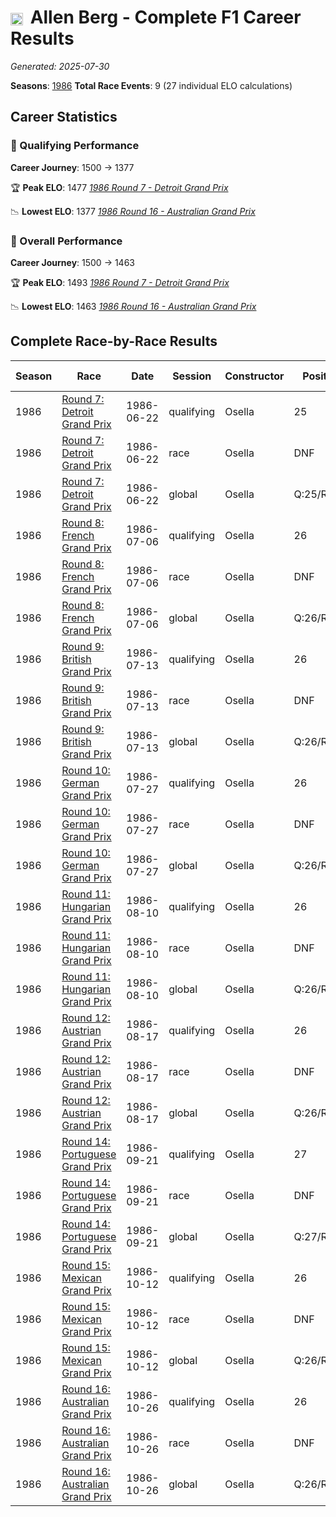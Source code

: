 # <img src="https://upload.wikimedia.org/wikipedia/commons/c/cf/Flag_of_Canada.svg" alt="Canada" width="20" height="auto" style="vertical-align: middle; margin-right: 5px;" onerror="this.outerHTML='🇨🇦'; this.style.marginRight='5px';"/> Allen Berg - Complete F1 Career Results

*Generated: 2025-07-30*

**Seasons**: [1986](../seasons/1986-season-report.md)
**Total Race Events**: 9 (27 individual ELO calculations)

## Career Statistics

### 🏁 Qualifying Performance
**Career Journey**: 1500 → 1377

🏆 **Peak ELO**: 1477
   *[1986 Round 7 - Detroit Grand Prix](../seasons/1986-season-report.md#round-7-detroit-grand-prix)*

📉 **Lowest ELO**: 1377
   *[1986 Round 16 - Australian Grand Prix](../seasons/1986-season-report.md#round-16-australian-grand-prix)*

### 🌟 Overall Performance
**Career Journey**: 1500 → 1463

🏆 **Peak ELO**: 1493
   *[1986 Round 7 - Detroit Grand Prix](../seasons/1986-season-report.md#round-7-detroit-grand-prix)*

📉 **Lowest ELO**: 1463
   *[1986 Round 16 - Australian Grand Prix](../seasons/1986-season-report.md#round-16-australian-grand-prix)*


## Complete Race-by-Race Results

| Season | Race | Date | Session | Constructor | Position | Starting ELO | ELO Change | Final ELO | Teammate |
|--------|------|------|---------|-------------|----------|--------------|------------|-----------|----------|
| 1986 | [Round 7: Detroit Grand Prix](../seasons/1986-season-report.md#round-7-detroit-grand-prix) | 1986-06-22 | qualifying | Osella | 25 | 1500 | -23 | 1477 | <img src="https://upload.wikimedia.org/wikipedia/commons/0/03/Flag_of_Italy.svg" alt="Italy" width="20" height="auto" style="vertical-align: middle; margin-right: 5px;" onerror="this.outerHTML='🇮🇹'; this.style.marginRight='5px';"/> Piercarlo Ghinzani |
| 1986 | [Round 7: Detroit Grand Prix](../seasons/1986-season-report.md#round-7-detroit-grand-prix) | 1986-06-22 | race | Osella | DNF | 1500 | N/A | 1500 | <img src="https://upload.wikimedia.org/wikipedia/commons/0/03/Flag_of_Italy.svg" alt="Italy" width="20" height="auto" style="vertical-align: middle; margin-right: 5px;" onerror="this.outerHTML='🇮🇹'; this.style.marginRight='5px';"/> Piercarlo Ghinzani |
| 1986 | [Round 7: Detroit Grand Prix](../seasons/1986-season-report.md#round-7-detroit-grand-prix) | 1986-06-22 | global | Osella | Q:25/R:DNF | 1500 | -7 | 1493 | <img src="https://upload.wikimedia.org/wikipedia/commons/0/03/Flag_of_Italy.svg" alt="Italy" width="20" height="auto" style="vertical-align: middle; margin-right: 5px;" onerror="this.outerHTML='🇮🇹'; this.style.marginRight='5px';"/> Piercarlo Ghinzani |
| 1986 | [Round 8: French Grand Prix](../seasons/1986-season-report.md#round-8-french-grand-prix) | 1986-07-06 | qualifying | Osella | 26 | 1477 | -20 | 1457 | <img src="https://upload.wikimedia.org/wikipedia/commons/0/03/Flag_of_Italy.svg" alt="Italy" width="20" height="auto" style="vertical-align: middle; margin-right: 5px;" onerror="this.outerHTML='🇮🇹'; this.style.marginRight='5px';"/> Piercarlo Ghinzani |
| 1986 | [Round 8: French Grand Prix](../seasons/1986-season-report.md#round-8-french-grand-prix) | 1986-07-06 | race | Osella | DNF | 1500 | N/A | 1500 | <img src="https://upload.wikimedia.org/wikipedia/commons/0/03/Flag_of_Italy.svg" alt="Italy" width="20" height="auto" style="vertical-align: middle; margin-right: 5px;" onerror="this.outerHTML='🇮🇹'; this.style.marginRight='5px';"/> Piercarlo Ghinzani |
| 1986 | [Round 8: French Grand Prix](../seasons/1986-season-report.md#round-8-french-grand-prix) | 1986-07-06 | global | Osella | Q:26/R:DNF | 1493 | -6 | 1487 | <img src="https://upload.wikimedia.org/wikipedia/commons/0/03/Flag_of_Italy.svg" alt="Italy" width="20" height="auto" style="vertical-align: middle; margin-right: 5px;" onerror="this.outerHTML='🇮🇹'; this.style.marginRight='5px';"/> Piercarlo Ghinzani |
| 1986 | [Round 9: British Grand Prix](../seasons/1986-season-report.md#round-9-british-grand-prix) | 1986-07-13 | qualifying | Osella | 26 | 1457 | -17 | 1441 | <img src="https://upload.wikimedia.org/wikipedia/commons/0/03/Flag_of_Italy.svg" alt="Italy" width="20" height="auto" style="vertical-align: middle; margin-right: 5px;" onerror="this.outerHTML='🇮🇹'; this.style.marginRight='5px';"/> Piercarlo Ghinzani |
| 1986 | [Round 9: British Grand Prix](../seasons/1986-season-report.md#round-9-british-grand-prix) | 1986-07-13 | race | Osella | DNF | 1500 | N/A | 1500 | <img src="https://upload.wikimedia.org/wikipedia/commons/0/03/Flag_of_Italy.svg" alt="Italy" width="20" height="auto" style="vertical-align: middle; margin-right: 5px;" onerror="this.outerHTML='🇮🇹'; this.style.marginRight='5px';"/> Piercarlo Ghinzani |
| 1986 | [Round 9: British Grand Prix](../seasons/1986-season-report.md#round-9-british-grand-prix) | 1986-07-13 | global | Osella | Q:26/R:DNF | 1487 | -5 | 1482 | <img src="https://upload.wikimedia.org/wikipedia/commons/0/03/Flag_of_Italy.svg" alt="Italy" width="20" height="auto" style="vertical-align: middle; margin-right: 5px;" onerror="this.outerHTML='🇮🇹'; this.style.marginRight='5px';"/> Piercarlo Ghinzani |
| 1986 | [Round 10: German Grand Prix](../seasons/1986-season-report.md#round-10-german-grand-prix) | 1986-07-27 | qualifying | Osella | 26 | 1441 | -14 | 1426 | <img src="https://upload.wikimedia.org/wikipedia/commons/0/03/Flag_of_Italy.svg" alt="Italy" width="20" height="auto" style="vertical-align: middle; margin-right: 5px;" onerror="this.outerHTML='🇮🇹'; this.style.marginRight='5px';"/> Piercarlo Ghinzani |
| 1986 | [Round 10: German Grand Prix](../seasons/1986-season-report.md#round-10-german-grand-prix) | 1986-07-27 | race | Osella | DNF | 1500 | N/A | 1500 | <img src="https://upload.wikimedia.org/wikipedia/commons/0/03/Flag_of_Italy.svg" alt="Italy" width="20" height="auto" style="vertical-align: middle; margin-right: 5px;" onerror="this.outerHTML='🇮🇹'; this.style.marginRight='5px';"/> Piercarlo Ghinzani |
| 1986 | [Round 10: German Grand Prix](../seasons/1986-season-report.md#round-10-german-grand-prix) | 1986-07-27 | global | Osella | Q:26/R:DNF | 1482 | -4 | 1478 | <img src="https://upload.wikimedia.org/wikipedia/commons/0/03/Flag_of_Italy.svg" alt="Italy" width="20" height="auto" style="vertical-align: middle; margin-right: 5px;" onerror="this.outerHTML='🇮🇹'; this.style.marginRight='5px';"/> Piercarlo Ghinzani |
| 1986 | [Round 11: Hungarian Grand Prix](../seasons/1986-season-report.md#round-11-hungarian-grand-prix) | 1986-08-10 | qualifying | Osella | 26 | 1426 | -13 | 1414 | <img src="https://upload.wikimedia.org/wikipedia/commons/0/03/Flag_of_Italy.svg" alt="Italy" width="20" height="auto" style="vertical-align: middle; margin-right: 5px;" onerror="this.outerHTML='🇮🇹'; this.style.marginRight='5px';"/> Piercarlo Ghinzani |
| 1986 | [Round 11: Hungarian Grand Prix](../seasons/1986-season-report.md#round-11-hungarian-grand-prix) | 1986-08-10 | race | Osella | DNF | 1500 | N/A | 1500 | <img src="https://upload.wikimedia.org/wikipedia/commons/0/03/Flag_of_Italy.svg" alt="Italy" width="20" height="auto" style="vertical-align: middle; margin-right: 5px;" onerror="this.outerHTML='🇮🇹'; this.style.marginRight='5px';"/> Piercarlo Ghinzani |
| 1986 | [Round 11: Hungarian Grand Prix](../seasons/1986-season-report.md#round-11-hungarian-grand-prix) | 1986-08-10 | global | Osella | Q:26/R:DNF | 1478 | -4 | 1474 | <img src="https://upload.wikimedia.org/wikipedia/commons/0/03/Flag_of_Italy.svg" alt="Italy" width="20" height="auto" style="vertical-align: middle; margin-right: 5px;" onerror="this.outerHTML='🇮🇹'; this.style.marginRight='5px';"/> Piercarlo Ghinzani |
| 1986 | [Round 12: Austrian Grand Prix](../seasons/1986-season-report.md#round-12-austrian-grand-prix) | 1986-08-17 | qualifying | Osella | 26 | 1414 | -11 | 1402 | <img src="https://upload.wikimedia.org/wikipedia/commons/0/03/Flag_of_Italy.svg" alt="Italy" width="20" height="auto" style="vertical-align: middle; margin-right: 5px;" onerror="this.outerHTML='🇮🇹'; this.style.marginRight='5px';"/> Piercarlo Ghinzani |
| 1986 | [Round 12: Austrian Grand Prix](../seasons/1986-season-report.md#round-12-austrian-grand-prix) | 1986-08-17 | race | Osella | DNF | 1500 | N/A | 1500 | <img src="https://upload.wikimedia.org/wikipedia/commons/0/03/Flag_of_Italy.svg" alt="Italy" width="20" height="auto" style="vertical-align: middle; margin-right: 5px;" onerror="this.outerHTML='🇮🇹'; this.style.marginRight='5px';"/> Piercarlo Ghinzani |
| 1986 | [Round 12: Austrian Grand Prix](../seasons/1986-season-report.md#round-12-austrian-grand-prix) | 1986-08-17 | global | Osella | Q:26/R:DNF | 1474 | -3 | 1471 | <img src="https://upload.wikimedia.org/wikipedia/commons/0/03/Flag_of_Italy.svg" alt="Italy" width="20" height="auto" style="vertical-align: middle; margin-right: 5px;" onerror="this.outerHTML='🇮🇹'; this.style.marginRight='5px';"/> Piercarlo Ghinzani |
| 1986 | [Round 14: Portuguese Grand Prix](../seasons/1986-season-report.md#round-14-portuguese-grand-prix) | 1986-09-21 | qualifying | Osella | 27 | 1402 | -9 | 1393 | <img src="https://upload.wikimedia.org/wikipedia/commons/0/03/Flag_of_Italy.svg" alt="Italy" width="20" height="auto" style="vertical-align: middle; margin-right: 5px;" onerror="this.outerHTML='🇮🇹'; this.style.marginRight='5px';"/> Piercarlo Ghinzani |
| 1986 | [Round 14: Portuguese Grand Prix](../seasons/1986-season-report.md#round-14-portuguese-grand-prix) | 1986-09-21 | race | Osella | DNF | 1500 | N/A | 1500 | <img src="https://upload.wikimedia.org/wikipedia/commons/0/03/Flag_of_Italy.svg" alt="Italy" width="20" height="auto" style="vertical-align: middle; margin-right: 5px;" onerror="this.outerHTML='🇮🇹'; this.style.marginRight='5px';"/> Piercarlo Ghinzani |
| 1986 | [Round 14: Portuguese Grand Prix](../seasons/1986-season-report.md#round-14-portuguese-grand-prix) | 1986-09-21 | global | Osella | Q:27/R:DNF | 1471 | -3 | 1468 | <img src="https://upload.wikimedia.org/wikipedia/commons/0/03/Flag_of_Italy.svg" alt="Italy" width="20" height="auto" style="vertical-align: middle; margin-right: 5px;" onerror="this.outerHTML='🇮🇹'; this.style.marginRight='5px';"/> Piercarlo Ghinzani |
| 1986 | [Round 15: Mexican Grand Prix](../seasons/1986-season-report.md#round-15-mexican-grand-prix) | 1986-10-12 | qualifying | Osella | 26 | 1393 | -8 | 1385 | <img src="https://upload.wikimedia.org/wikipedia/commons/0/03/Flag_of_Italy.svg" alt="Italy" width="20" height="auto" style="vertical-align: middle; margin-right: 5px;" onerror="this.outerHTML='🇮🇹'; this.style.marginRight='5px';"/> Piercarlo Ghinzani |
| 1986 | [Round 15: Mexican Grand Prix](../seasons/1986-season-report.md#round-15-mexican-grand-prix) | 1986-10-12 | race | Osella | DNF | 1500 | N/A | 1500 | <img src="https://upload.wikimedia.org/wikipedia/commons/0/03/Flag_of_Italy.svg" alt="Italy" width="20" height="auto" style="vertical-align: middle; margin-right: 5px;" onerror="this.outerHTML='🇮🇹'; this.style.marginRight='5px';"/> Piercarlo Ghinzani |
| 1986 | [Round 15: Mexican Grand Prix](../seasons/1986-season-report.md#round-15-mexican-grand-prix) | 1986-10-12 | global | Osella | Q:26/R:DNF | 1468 | -2 | 1465 | <img src="https://upload.wikimedia.org/wikipedia/commons/0/03/Flag_of_Italy.svg" alt="Italy" width="20" height="auto" style="vertical-align: middle; margin-right: 5px;" onerror="this.outerHTML='🇮🇹'; this.style.marginRight='5px';"/> Piercarlo Ghinzani |
| 1986 | [Round 16: Australian Grand Prix](../seasons/1986-season-report.md#round-16-australian-grand-prix) | 1986-10-26 | qualifying | Osella | 26 | 1385 | -8 | 1377 | <img src="https://upload.wikimedia.org/wikipedia/commons/0/03/Flag_of_Italy.svg" alt="Italy" width="20" height="auto" style="vertical-align: middle; margin-right: 5px;" onerror="this.outerHTML='🇮🇹'; this.style.marginRight='5px';"/> Piercarlo Ghinzani |
| 1986 | [Round 16: Australian Grand Prix](../seasons/1986-season-report.md#round-16-australian-grand-prix) | 1986-10-26 | race | Osella | DNF | 1500 | N/A | 1500 | <img src="https://upload.wikimedia.org/wikipedia/commons/0/03/Flag_of_Italy.svg" alt="Italy" width="20" height="auto" style="vertical-align: middle; margin-right: 5px;" onerror="this.outerHTML='🇮🇹'; this.style.marginRight='5px';"/> Piercarlo Ghinzani |
| 1986 | [Round 16: Australian Grand Prix](../seasons/1986-season-report.md#round-16-australian-grand-prix) | 1986-10-26 | global | Osella | Q:26/R:DNF | 1465 | -2 | 1463 | <img src="https://upload.wikimedia.org/wikipedia/commons/0/03/Flag_of_Italy.svg" alt="Italy" width="20" height="auto" style="vertical-align: middle; margin-right: 5px;" onerror="this.outerHTML='🇮🇹'; this.style.marginRight='5px';"/> Piercarlo Ghinzani |
